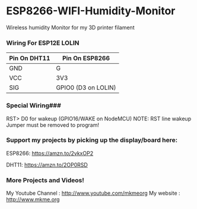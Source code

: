 # ESP8266-WIFI-Humidity-Monitor
Wireless humidity Monitor for my 3D printer filament

### Wiring For ESP12E LOLIN 

| Pin On DHT11| Pin On ESP8266|
| ------------- |----------------|
| GND     | G |
| VCC     | 3V3 |
| SIG    | GPIO0 (D3 on LOLIN) |

### Special Wiring### 

RST> D0 for wakeup (GPIO16/WAKE on NodeMCU)
NOTE: RST line wakeup Jumper must be removed to program!


### Support my projects by picking up the display/board here:

ESP8266: https://amzn.to/2vkxOP2

DHT11: https://amzn.to/2OP0RSD

### More Projects and Videos!
My Youtube Channel  : http://www.youtube.com/mkmeorg
My website   : http://www.mkme.org

